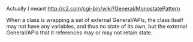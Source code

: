 Actually I meant  http://c2.com/cgi-bin/wiki?General/MonostatePattern

When a class is wrapping a set of external General/APIs, the class itself may not have any variables, and thus no state of its own, but the external General/APIs that it references may or may not retain state.
